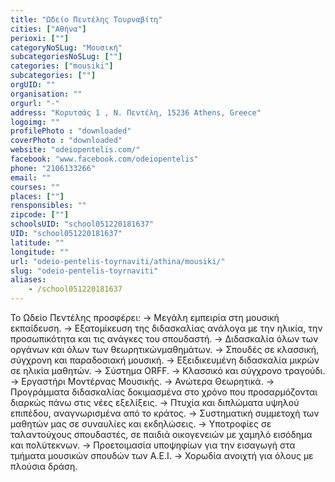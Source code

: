 ```yaml
---
title: "Ωδείο Πεντέλης Τουρναβίτη"
cities: ["Αθήνα"]
perioxi: [""]
categoryNoSLug: "Μουσική"
subcategoriesNoSLug: [""]
categories: ["mousiki"]
subcategories: [""]
orgUID: ""
organisation: ""
orgurl: "-"
address: "Κορυτσάς 1 , Ν. Πεντέλη, 15236 Athens, Greece"
logoimg: ""
profilePhoto : "downloaded"
coverPhoto : "downloaded"
website: "odeiopentelis.com/"
facebook: "www.facebook.com/odeiopentelis"
phone: "2106133266"
email: ""
courses: ""
places: [""]
rensponsibles: ""
zipcode: [""]
schoolsUID: "school051220181637"
UID: "school051220181637"
latitude: ""
longitude: ""
url: "odeio-pentelis-toyrnaviti/athina/mousiki/"
slug: "odeio-pentelis-toyrnaviti"
aliases:
    - /school051220181637
---
```





Το Ωδείο Πεντέλης προσφέρει: -&gt; Μεγάλη εμπειρία στη μουσική εκπαίδευση. -&gt; Εξατομίκευση της διδασκαλίας ανάλογα με την ηλικία, την προσωπικότητα και τις ανάγκες του σπουδαστή. -&gt; Διδασκαλία όλων των οργάνων και όλων των θεωρητικώνμαθημάτων. -&gt; Σπουδές σε κλασσική, σύγχρονη και παραδοσιακή μουσική. -&gt; Εξειδικευμένη διδασκαλία μικρών σε ηλικία μαθητών. -&gt; Σύστημα ORFF. -&gt; Κλασσικό και σύγχρονο τραγούδι. -&gt; Εργαστήρι Μοντέρνας Μουσικής. -&gt; Ανώτερα Θεωρητικά. -&gt; Προγράμματα διδασκαλίας δοκιμασμένα στο χρόνο που προσαρμόζονται διαρκώς πάνω στις νέες εξελίξεις. -&gt; Πτυχία και διπλώματα υψηλού επιπέδου, αναγνωρισμένα από το κράτος. -&gt; Συστηματική συμμετοχή των μαθητών μας σε συναυλίες και εκδηλώσεις. -&gt; Υποτροφίες σε ταλαντούχους σπουδαστές, σε παιδιά οικογενειών με χαμηλό εισόδημα και πολύτεκνων. -&gt; Προετοιμασία υποψηφίων για την εισαγωγή στα τμήματα μουσικών σπουδών των Α.Ε.Ι. -&gt; Χορωδία ανοιχτή για όλους με πλούσια δράση.